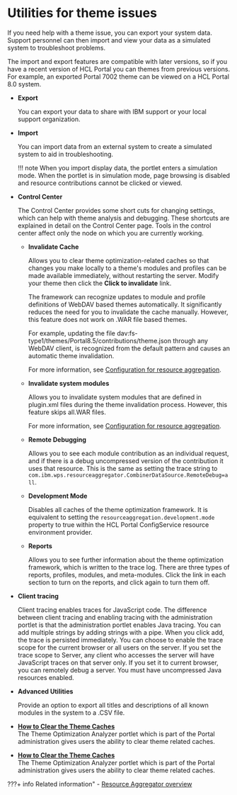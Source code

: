 # Utilities for theme issues

If you need help with a theme issue, you can export your system data. Support personnel can then import and view your data as a simulated system to troubleshoot problems.

The import and export features are compatible with later versions, so if you have a recent version of HCL Portal you can themes from previous versions. For example, an exported Portal 7002 theme can be viewed on a HCL Portal 8.0 system.

-   **Export**

    You can export your data to share with IBM support or your local support organization.

-   **Import**

    You can import data from an external system to create a simulated system to aid in troubleshooting.

    !!! note
        When you import display data, the portlet enters a simulation mode. When the portlet is in simulation mode, page browsing is disabled and resource contributions cannot be clicked or viewed.

-   **Control Center**

    The Control Center provides some short cuts for changing settings, which can help with theme analysis and debugging. These shortcuts are explained in detail on the Control Center page. Tools in the control center affect only the node on which you are currently working.

    -   **Invalidate Cache**

        Allows you to clear theme optimization-related caches so that changes you make locally to a theme's modules and profiles can be made available immediately, without restarting the server. Modify your theme then click the **Click to invalidate** link.

        The framework can recognize updates to module and profile definitions of WebDAV based themes automatically. It significantly reduces the need for you to invalidate the cache manually. However, this feature does not work on .WAR file based themes.

        For example, updating the file dav:fs-type1/themes/Portal8.5/contributions/theme.json through any WebDAV client, is recognized from the default pattern and causes an automatic theme invalidation.

        For more information, see [Configuration for resource aggregation](../../../customizing_theme/cfg_portal_theme_and_modules/config_res_agg.md).

    -   **Invalidate system modules**

        Allows you to invalidate system modules that are defined in plugin.xml files during the theme invalidation process. However, this feature skips all.WAR files.

        For more information, see [Configuration for resource aggregation](../../../customizing_theme/cfg_portal_theme_and_modules/config_res_agg.md).

    -   **Remote Debugging**

        Allows you to see each module contribution as an individual request, and if there is a debug uncompressed version of the contribution it uses that resource. This is the same as setting the trace string to `com.ibm.wps.resourceaggregator.CombinerDataSource.RemoteDebug=all`.

    -   **Development Mode**

        Disables all caches of the theme optimization framework. It is equivalent to setting the `resourceaggregation.development.mode` property to true within the HCL Portal ConfigService resource environment provider.

    -   **Reports**

        Allows you to see further information about the theme optimization framework, which is written to the trace log. There are three types of reports, profiles, modules, and meta-modules. Click the link in each section to turn on the reports, and click again to turn them off.

-   **Client tracing**

    Client tracing enables traces for JavaScript code. The difference between client tracing and enabling tracing with the administration portlet is that the administration portlet enables Java tracing. You can add multiple strings by adding strings with a pipe. When you click add, the trace is persisted immediately. You can choose to enable the trace scope for the current browser or all users on the server. If you set the trace scope to Server, any client who accesses the server will have JavaScript traces on that server only. If you set it to current browser, you can remotely debug a server. You must have uncompressed Java resources enabled.

-   **Advanced Utilities**

    Provide an option to export all titles and descriptions of all known modules in the system to a .CSV file.


-   **[How to Clear the Theme Caches](clear_themes_caches.md)**  
The Theme Optimization Analyzer portlet which is part of the Portal administration gives users the ability to clear theme related caches.
-   **[How to Clear the Theme Caches](clear_themes_caches.md)**  
The Theme Optimization Analyzer portlet which is part of the Portal administration gives users the ability to clear theme related caches.


???+ info Related information"
    - [Resource Aggregator overview](../../themeopt_reso_agg.md)

